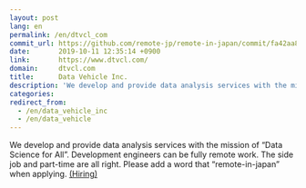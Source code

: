 ```yaml
---
layout: post
lang: en
permalink: /en/dtvcl_com
commit_url: https://github.com/remote-jp/remote-in-japan/commit/fa42aa8869015129f163fffa4c780b8617549501
date:       2019-10-11 12:35:14 +0900
link:       https://www.dtvcl.com/
domain:     dtvcl.com
title:      Data Vehicle Inc.
description: 'We develop and provide data analysis services with the mission of “Data Science for All”. Development engineers can be fully remote work. The side job and part-time are all right. Please add a word that “remote-in-japan” when applying. (Hiring)'
categories: 
redirect_from:
  - /en/data_vehicle_inc
  - /en/data_vehicle
---
```


<p>We develop and provide data analysis services with the mission of “Data Science for All”. Development engineers can be fully remote work. The side job and part-time are all right. Please add a word that “remote-in-japan” when applying. <a href="https://www.dtvcl.com/recruitment/">(Hiring)</a></p>
